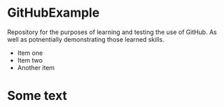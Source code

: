 # GitHubExample
Repository for the purposes of learning and testing the use of GitHub. As well as potnentially demonstrating those learned skills.

- Item one
- Item two
- Another item

# Some text